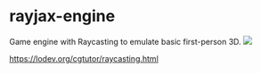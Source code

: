 # rayjax-engine

Game engine with Raycasting to emulate basic first-person 3D.
![](https://spaceghost.ca/raycasting/rayjax.gif)

https://lodev.org/cgtutor/raycasting.html
